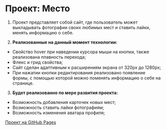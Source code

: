 # Проект: Место
1. Проект представляет собой сайт, где пользователь может выкладывать фотографии своих любимых мест и ставить лайки, менять информацию о себе.

2. __Реализованные на данный момент технологии:__
* Свойство hover при наведении курсора мыши на кнопки, также реализована плавность перехода;
* Флекс и грид свойства;
* Сайт сделан адаптивным к расширениям экрана от 320px до 1280px;
* При нажатии кнопки редактирования реализовано появление формы, с помощью которой можно поменять информацию о себе на странице.
  
3. __Будет реализованно по мере развития проекта:__
* Возможность добавления карточек новых мест;
* Возможность ставить лайки фотографиям;
* Возможность изменения аватара профиля;

[Проект на GitHub Pages](https://valeriyamorozova96.github.io/mesto/)
